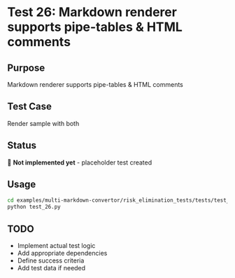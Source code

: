 # Test 26: Markdown renderer supports pipe-tables & HTML comments

## Purpose
Markdown renderer supports pipe-tables & HTML comments

## Test Case
Render sample with both

## Status
🚧 **Not implemented yet** - placeholder test created

## Usage
```bash
cd examples/multi-markdown-convertor/risk_elimination_tests/tests/test_26_markdown_renderer_support
python test_26.py
```

## TODO
- Implement actual test logic
- Add appropriate dependencies
- Define success criteria
- Add test data if needed
